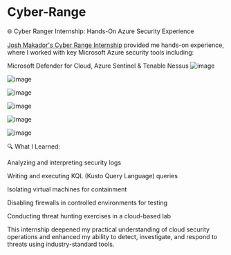 # Cyber-Range

🌐 Cyber Ranger Internship: Hands-On Azure Security Experience

 [Josh Makador's Cyber Range Internship](https://www.linkedin.com/in/joshmadakor/)  provided me hands-on experience, where I worked with key Microsoft Azure security tools including:

Microsoft Defender for Cloud,
Azure Sentinel &
Tenable Nessus
![image](https://github.com/user-attachments/assets/4815f51f-f15b-46c3-b671-bd96bf482951)

![image](https://github.com/user-attachments/assets/4935b779-5d53-4e4a-8655-8c19b0bce7d2)

![image](https://github.com/user-attachments/assets/75aea599-f7c1-4bfb-b2c9-b913ea6b23df)

![image](https://github.com/user-attachments/assets/5334b22e-aab1-4e0e-92fd-be1d2d4c60f8)

![image](https://github.com/user-attachments/assets/ab227bb5-5d2f-4b91-bf9c-ca64d7a99781)

![image](https://github.com/user-attachments/assets/0dc343c0-0e25-40fb-a658-69e99bb160d2)



🔍 What I Learned:

Analyzing and interpreting security logs

Writing and executing KQL (Kusto Query Language) queries

Isolating virtual machines for containment

Disabling firewalls in controlled environments for testing

Conducting threat hunting exercises in a cloud-based lab

This internship deepened my practical understanding of cloud security operations and enhanced my ability to detect, investigate, and respond to threats using industry-standard tools.

